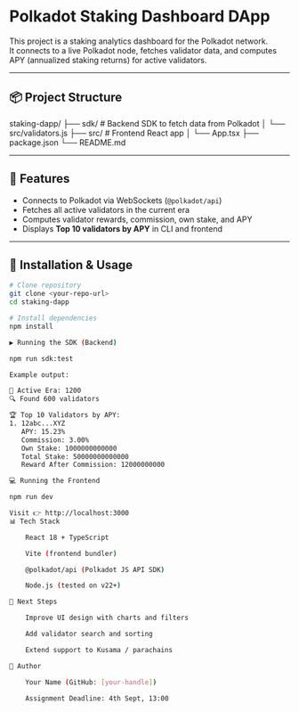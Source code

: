 # Polkadot Staking Dashboard DApp

This project is a staking analytics dashboard for the Polkadot network.  
It connects to a live Polkadot node, fetches validator data, and computes APY (annualized staking returns) for active validators.  

---

## 📦 Project Structure

staking-dapp/
├── sdk/ # Backend SDK to fetch data from Polkadot
│ └── src/validators.js
├── src/ # Frontend React app
│ └── App.tsx
├── package.json
└── README.md


---

## 🚀 Features

- Connects to Polkadot via WebSockets (`@polkadot/api`)
- Fetches all active validators in the current era
- Computes validator rewards, commission, own stake, and APY
- Displays **Top 10 validators by APY** in CLI and frontend

---

## 🔧 Installation & Usage

```bash
# Clone repository
git clone <your-repo-url>
cd staking-dapp

# Install dependencies
npm install

▶️ Running the SDK (Backend)

npm run sdk:test

Example output:

📌 Active Era: 1200
🔍 Found 600 validators

🏆 Top 10 Validators by APY:
1. 12abc...XYZ
   APY: 15.23%
   Commission: 3.00%
   Own Stake: 1000000000000
   Total Stake: 50000000000000
   Reward After Commission: 12000000000

💻 Running the Frontend

npm run dev

Visit 👉 http://localhost:3000
📊 Tech Stack

    React 18 + TypeScript

    Vite (frontend bundler)

    @polkadot/api (Polkadot JS API SDK)

    Node.js (tested on v22+)

🚀 Next Steps

    Improve UI design with charts and filters

    Add validator search and sorting

    Extend support to Kusama / parachains

📝 Author

    Your Name (GitHub: [your-handle])

    Assignment Deadline: 4th Sept, 13:00